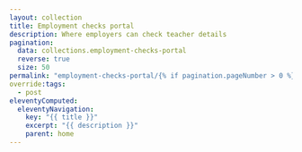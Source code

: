 ```yaml
---
layout: collection
title: Employment checks portal
description: Where employers can check teacher details
pagination:
  data: collections.employment-checks-portal
  reverse: true
  size: 50
permalink: "employment-checks-portal/{% if pagination.pageNumber > 0 %}page/{{ pagination.pageNumber + 1 }}{% endif %}/"
override:tags:
  - post
eleventyComputed:
  eleventyNavigation:
    key: "{{ title }}"
    excerpt: "{{ description }}"
    parent: home
---
```

